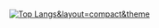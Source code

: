 ### 


[![Top Langs](https://github-readme-stats.vercel.app/api/top-langs/?username=gentaroooo
)&layout=compact&theme](https://github.com/anuraghazra/github-readme-stats)





<!--
**gentaroooo/gentaroooo** is a ✨ _special_ ✨ repository because its `README.md` (this file) appears on your GitHub profile.

Here are some ideas to get you started:

- 🔭 I’m currently working on ...
- 🌱 I’m currently learning ...
- 👯 I’m looking to collaborate on ...
- 🤔 I’m looking for help with ...
- 💬 Ask me about ...
- 📫 How to reach me: ...
- 😄 Pronouns: ...
- ⚡ Fun fact: ...
-->

